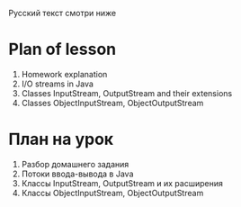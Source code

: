 Русский текст смотри ниже

# Plan of lesson <br/>
1. Homework explanation  <br/>
2. I/O streams in Java  <br/>
3. Classes InputStream, OutputStream and their extensions  <br/>
4. Classes ObjectInputStream, ObjectOutputStream  <br/>

# План на урок <br/>
1. Разбор домашнего задания  <br/>
2. Потоки ввода-вывода в Java  <br/>
3. Классы InputStream, OutputStream и их расширения  <br/>
4. Классы ObjectInputStream, ObjectOutputStream  <br/>